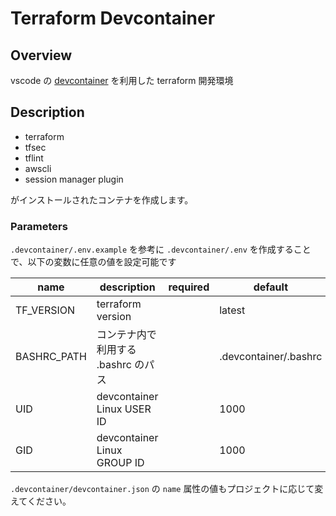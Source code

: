 # Terraform Devcontainer

## Overview

vscode の [devcontainer](https://code.visualstudio.com/docs/remote/containers) を利用した terraform 開発環境

## Description

- terraform
- tfsec
- tflint
- awscli
- session manager plugin

がインストールされたコンテナを作成します。

### Parameters

`.devcontainer/.env.example` を参考に `.devcontainer/.env` を作成することで、以下の変数に任意の値を設定可能です

| name        | description                         | required | default               |
| ----------- | ----------------------------------- | :------: | --------------------- |
| TF_VERSION  | terraform version                   |          | latest                |
| BASHRC_PATH | コンテナ内で利用する .bashrc のパス |          | .devcontainer/.bashrc |
| UID         | devcontainer Linux USER ID          |          | 1000                  |
| GID         | devcontainer Linux GROUP ID         |          | 1000                  |

`.devcontainer/devcontainer.json` の `name` 属性の値もプロジェクトに応じて変えてください。
